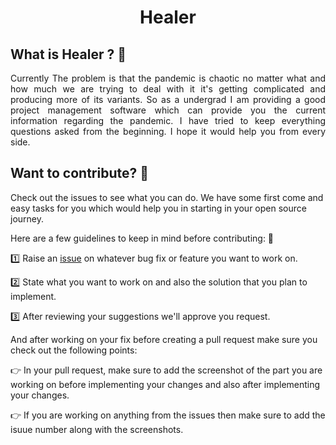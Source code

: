 <h1 align='center'> Healer</h1>


<h2>What is Healer ? &#x1F914;</h2>
<p align='justify'>
Currently The problem is that the pandemic is chaotic no matter what and how much we are trying to deal with it it's getting complicated and producing more of its variants. So as a undergrad I am providing  a good project management software which can provide you the current information regarding the pandemic. I have tried to keep everything questions asked from the beginning. I hope it would help you from every side.
</p>

 
## Want to contribute? &#129309;

Check out the issues to see what you can do. We have some first come and easy tasks for you which would help you in starting in your open source journey.

Here are a few guidelines to keep in mind before contributing: &#129534;

&#49;&#65039;&#8419; Raise an [issue](https://github.com/CareerDevelopmentHub/Healer/issues) on whatever bug fix or feature you want to work on.

&#50;&#65039;&#8419; State what you want to work on and also the solution that you plan to implement.

&#51;&#65039;&#8419; After reviewing your suggestions we'll approve you request.

And after working on your fix before creating a pull request make sure you check out the following points:

&#128073; In your pull request, make sure to add the screenshot of the part you are working on before implementing your changes and also after implementing your changes.

&#128073; If you are working on anything from the issues then make sure to add the isuue number along with the screenshots.


</body>
</html>
